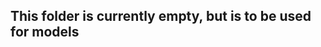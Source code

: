 <!--
SPDX-FileCopyrightText: 2022 The Aalto Grades Developers

SPDX-License-Identifier: MIT
-->
## This folder is currently empty, but is to be used for models